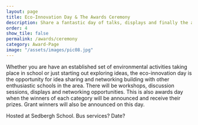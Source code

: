 ```yaml
---
layout: page
title: Eco-Innovation Day & The Awards Ceremony
description: Share a fantastic day of talks, displays and finally the award giving.
order: 4
show_tile: false
permalink: /awards/ceremony
category: Award-Page
image: "/assets/images/pic08.jpg"
---
```

Whether you are have an established set of environmental activities taking place in school
or just starting out exploring ideas, the eco-innovation day is the opportunity for idea
sharing and networking building with other enthusiastic schools in the area. There will be
workshops, discussion sessions, displays and networking opportunities. This is also awards
day when the winners of each category will be announced and receive their prizes. Grant
winners will also be announced on this day.

Hosted at Sedbergh School.
Bus services?
Date?
